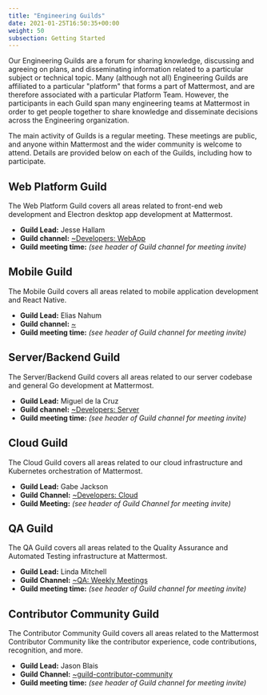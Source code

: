 ```yaml
---
title: "Engineering Guilds"
date: 2021-01-25T16:50:35+00:00
weight: 50
subsection: Getting Started
---
```


Our Engineering Guilds are a forum for sharing knowledge, discussing and agreeing on plans, and disseminating information related to a particular subject or technical topic. Many (although not all) Engineering Guilds are affiliated to a particular "platform" that forms a part of Mattermost, and are therefore associated with a particular Platform Team. However, the participants in each Guild span many engineering teams at Mattermost in order to get people together to share knowledge and disseminate decisions across the Engineering organization.

The main activity of Guilds is a regular meeting. These meetings are public, and anyone within Mattermost and the wider community is welcome to attend. Details are provided below on each of the Guilds, including how to participate.

## Web Platform Guild

The Web Platform Guild covers all areas related to front-end web development and Electron desktop app development at Mattermost.

- **Guild Lead:** Jesse Hallam
- **Guild channel:** [~Developers: WebApp](https://community.mattermost.com/core/channels/webapp)
- **Guild meeting time:** *(see header of Guild channel for meeting invite)*

## Mobile Guild

The Mobile Guild covers all areas related to mobile application development and React Native.

- **Guild Lead:** Elias Nahum
- **Guild channel:** [~]()
- **Guild meeting time:** *(see header of Guild channel for meeting invite)*

## Server/Backend Guild

The Server/Backend Guild covers all areas related to our server codebase and general Go development at Mattermost.

- **Guild Lead:** Miguel de la Cruz
- **Guild channel:** [~Developers: Server](https://community.mattermost.com/core/channels/developers-server)
- **Guild meeting time:** *(see header of Guild channel for meeting invite)*

## Cloud Guild

The Cloud Guild covers all areas related to our cloud infrastructure and Kubernetes orchestration of Mattermost.

- **Guild Lead:** Gabe Jackson
- **Guild Channel:** [~Developers: Cloud](https://community-daily.mattermost.com/core/channels/cloud)
- **Guild Meeting:** *(see header of Guild Channel for meeting invite)*

## QA Guild

The QA Guild covers all areas related to the Quality Assurance and Automated Testing infrastructure at Mattermost.

- **Guild Lead:** Linda Mitchell
- **Guild Channel:** [~QA: Weekly Meetings](https://community.mattermost.com/core/channels/qa-weekly-meetings)
- **Guild meeting time:** *(see header of Guild channel for meeting invite)*

## Contributor Community Guild

The Contributor Community Guild covers all areas related to the Mattermost Contributor Community like the contributor experience, code contributions, recognition, and more.

- **Guild Lead:** Jason Blais
- **Guild Channel:** [~guild-contributor-community ](https://community.mattermost.com/core/channels/guild-contributor-community)
- **Guild meeting time:** *(see header of Guild channel for meeting invite)*

